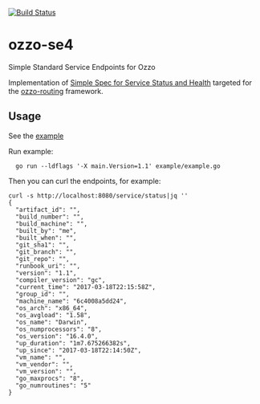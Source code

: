 [![Build Status](https://travis-ci.org/jdamick/ozzo-routing.svg?branch=master)](https://travis-ci.org/jdamick/ozzo-routing)

# ozzo-se4

Simple Standard Service Endpoints for Ozzo

Implementation of [Simple Spec for Service Status and Health](https://github.com/beamly/SE4) targeted for the [ozzo-routing](https://github.com/go-ozzo/ozzo-routing) framework.


## Usage

See the [example](example/example.go)


Run example:

```
  go run --ldflags '-X main.Version=1.1' example/example.go  
```

Then you can curl the endpoints, for example:

``` 
curl -s http://localhost:8080/service/status|jq ''
{
  "artifact_id": "",
  "build_number": "",
  "build_machine": "",
  "built_by": "me",
  "built_when": "",
  "git_sha1": "",
  "git_branch": "",
  "git_repo": "",
  "runbook_uri": "",
  "version": "1.1",
  "compiler_version": "gc",
  "current_time": "2017-03-18T22:15:58Z",
  "group_id": "",
  "machine_name": "6c4008a5dd24",
  "os_arch": "x86_64",
  "os_avgload": "1.58",
  "os_name": "Darwin",
  "os_numprocessors": "8",
  "os_version": "16.4.0",
  "up_duration": "1m7.675266382s",
  "up_since": "2017-03-18T22:14:50Z",
  "vm_name": "",
  "vm_vendor": "",
  "vm_version": "",
  "go_maxprocs": "8",
  "go_numroutines": "5"
}
```
